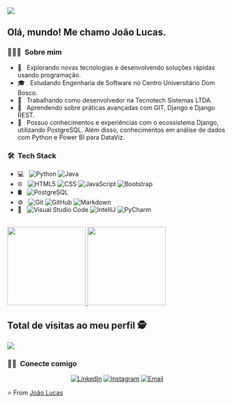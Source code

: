 <img src="https://github.com/jolusca1/jolusca1/assets/110925879/49c0e1b3-e633-4aba-a95a-170bd8a28874">

<h2> Olá, mundo! Me chamo João Lucas.</h2>

<h3> 👨🏻‍💻 &nbsp;Sobre mim </h3>

- 🤔 &nbsp; Explorando novas tecnologias e desenvolvendo soluções rápidas usando programação.
- 🎓 &nbsp; Estudando Engenharia de Software no Centro Universitário Dom Bosco.
- 💼 &nbsp; Trabalhando como desenvolvedor na Tecnotech Sistemas LTDA.
- 🌱 &nbsp; Aprendendo sobre práticas avançadas com GIT, Django e Django REST.
- 🌱 &nbsp; Possuo conhecimentos e experiências com o ecossistema Django, utilizando PostgreSQL. Além disso, conhecimentos em análise de dados com Python e Power BI para DataViz.

<h3> 🛠 &nbsp;Tech Stack</h3>

- 💻 &nbsp;
  ![Python](https://img.shields.io/badge/-Python-333333?style=flat&logo=python)
  ![Java](https://img.shields.io/badge/-Java-333333?style=flat&logo=Java&logoColor=007396)
- 🌐 &nbsp;
  ![HTML5](https://img.shields.io/badge/-HTML5-333333?style=flat&logo=HTML5)
  ![CSS](https://img.shields.io/badge/-CSS-333333?style=flat&logo=CSS3&logoColor=1572B6)
  ![JavaScript](https://img.shields.io/badge/-JavaScript-333333?style=flat&logo=javascript)
  ![Bootstrap](https://img.shields.io/badge/-Bootstrap-333333?style=flat&logo=bootstrap&logoColor=563D7C)
- 🛢 &nbsp;
  ![PostgreSQL](https://img.shields.io/badge/-PostgreSQL-333333?style=flat&logo=postgresql)
- ⚙️ &nbsp;
  ![Git](https://img.shields.io/badge/-Git-333333?style=flat&logo=git)
  ![GitHub](https://img.shields.io/badge/-GitHub-333333?style=flat&logo=github)
  ![Markdown](https://img.shields.io/badge/-Markdown-333333?style=flat&logo=markdown)
- 🔧 &nbsp;
  ![Visual Studio Code](https://img.shields.io/badge/-Visual%20Studio%20Code-333333?style=flat&logo=visual-studio-code&logoColor=007ACC)
  ![IntelliJ](https://img.shields.io/badge/-IntelliJ-333333?style=flat&logo=intellij-ide&logoColor=2C2255)
  ![PyCharm](https://img.shields.io/badge/-PyCharm-333333?style=flat&logo=pycharm-ide&logoColor=2C2255)

<br/>

<a href="https://github.com/AVS1508">
  <img height="180em" src="https://github-readme-stats.vercel.app/api?username=jolusca1&theme=buefy&show_icons=true" />
  <img height="180em" src="https://github-readme-stats.vercel.app/api/top-langs/?username=jolusca1&theme=buefy&layout=compact" />
</a>

<br/>

## Total de visitas ao meu perfil :detective:

<img src="https://profile-counter.glitch.me/jolusca1/count.svg" />

<h3> 🤝🏻 &nbsp;Conecte comigo </h3>

<p align="center">
<a href="https://www.linkedin.com/in/joaolucasaraujo/"><img alt="LinkedIn" src="https://img.shields.io/badge/LinkedIn-João%20Lucas%20Araújo%20Barroso-blue?style=flat-square&logo=linkedin"></a>
<a href="https://www.instagram.com/joaolucaraujo/"><img alt="Instagram" src="https://img.shields.io/badge/Instagram-joaolucaraujo-blue?style=flat-square&logo=instagram"></a>
<a href="joaolucasbarroso2000@gmail.com"><img alt="Email" src="https://img.shields.io/badge/Email-joaolucasbarroso2000@gmail.com-blue?style=flat-square&logo=gmail"></a>
</p>

⭐️ From [João Lucas](https://github.com/jolusca1)
